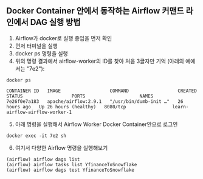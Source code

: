 ## Docker Container 안에서 동작하는 Airflow 커맨드 라인에서 DAG 실행 방법

1. Airflow가 docker로 실행 중임을 먼저 확인
2. 먼저 터미널을 실행
3. docker ps 명령을 실행
4. 위의 명령 결과에서 airflow-worker의 ID를 찾아 처음 3글자만 기억 (아래의 예에서는 "7e2"): 
```
docker ps

CONTAINER ID   IMAGE                  COMMAND                  CREATED        STATUS                  PORTS                    NAMES
7e26f0e7a183   apache/airflow:2.9.1   "/usr/bin/dumb-init …"   26 hours ago   Up 26 hours (healthy)   8080/tcp                 learn-airflow-airflow-worker-1
```

5. 아래 명령을 실행해서 Airflow Worker Docker Container안으로 로그인 
```
docker exec -it 7e2 sh
```

6. 여기서 다양한 Airflow 명령을 실행해보기
```
(airflow) airflow dags list
(airflow) airflow tasks list YfinanceToSnowflake 
(airflow) airflow dags test YfinanceToSnowflake
```
